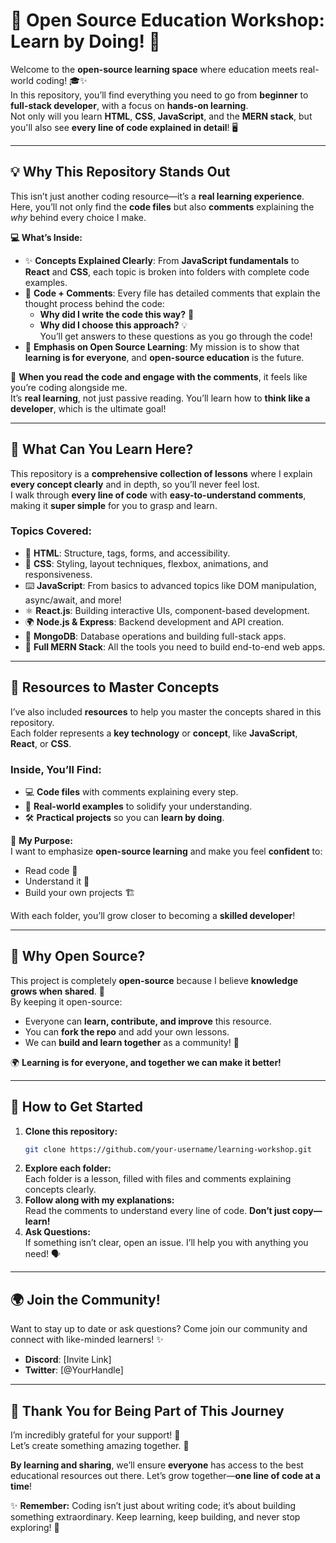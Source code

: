 # 🌟 **Open Source Education Workshop: Learn by Doing!** 🚀  

Welcome to the **open-source learning space** where education meets real-world coding! 🎓✨  
In this repository, you’ll find everything you need to go from **beginner** to **full-stack developer**, with a focus on **hands-on learning**.  
Not only will you learn **HTML**, **CSS**, **JavaScript**, and the **MERN stack**, but you'll also see **every line of code explained in detail**! 🖥️  

---

## 💡 **Why This Repository Stands Out**  

This isn’t just another coding resource—it’s a **real learning experience**.  
Here, you’ll not only find the **code files** but also **comments** explaining the *why* behind every choice I make.  

**💻 What’s Inside:**  
- ✨ **Concepts Explained Clearly**: From **JavaScript fundamentals** to **React** and **CSS**, each topic is broken into folders with complete code examples.  
- 📝 **Code + Comments**: Every file has detailed comments that explain the thought process behind the code:  
  - **Why did I write the code this way?** 🤔  
  - **Why did I choose this approach?** 💡  
You’ll get answers to these questions as you go through the code!  
- 🌟 **Emphasis on Open Source Learning**: My mission is to show that **learning is for everyone**, and **open-source education** is the future.  

💬 **When you read the code and engage with the comments**, it feels like you’re coding alongside me.  
It’s **real learning**, not just passive reading. You’ll learn how to **think like a developer**, which is the ultimate goal!  

---

## 🌈 **What Can You Learn Here?**  

This repository is a **comprehensive collection of lessons** where I explain **every concept clearly** and in depth, so you’ll never feel lost.  
I walk through **every line of code** with **easy-to-understand comments**, making it **super simple** for you to grasp and learn.  

### **Topics Covered:**  
- 📑 **HTML**: Structure, tags, forms, and accessibility.  
- 🎨 **CSS**: Styling, layout techniques, flexbox, animations, and responsiveness.  
- ⌨️ **JavaScript**: From basics to advanced topics like DOM manipulation, async/await, and more!  
- ⚛️ **React.js**: Building interactive UIs, component-based development.  
- 🌍 **Node.js & Express**: Backend development and API creation.  
- 💾 **MongoDB**: Database operations and building full-stack apps.  
- 🚀 **Full MERN Stack**: All the tools you need to build end-to-end web apps.  

---

## 🌟 **Resources to Master Concepts**  

I’ve also included **resources** to help you master the concepts shared in this repository.  
Each folder represents a **key technology** or **concept**, like **JavaScript**, **React**, or **CSS**.  

### Inside, You’ll Find:  
- 💻 **Code files** with comments explaining every step.  
- 🎯 **Real-world examples** to solidify your understanding.  
- 🛠️ **Practical projects** so you can **learn by doing**.  

💬 **My Purpose:**  
I want to emphasize **open-source learning** and make you feel **confident** to:  
- Read code 📖  
- Understand it 🧠  
- Build your own projects 🏗️  

With each folder, you’ll grow closer to becoming a **skilled developer**!  

---

## 🚀 **Why Open Source?**  

This project is completely **open-source** because I believe **knowledge grows when shared**. 🌱  
By keeping it open-source:  
- Everyone can **learn, contribute, and improve** this resource.  
- You can **fork the repo** and add your own lessons.  
- We can **build and learn together** as a community! 🤝  

🌍 **Learning is for everyone, and together we can make it better!**  

---

## 📂 **How to Get Started**  

1. **Clone this repository:**  
   ```bash  
   git clone https://github.com/your-username/learning-workshop.git  
   ```  
2. **Explore each folder:**  
   Each folder is a lesson, filled with files and comments explaining concepts clearly.  
3. **Follow along with my explanations:**  
   Read the comments to understand every line of code. **Don’t just copy—learn!**  
4. **Ask Questions:**  
   If something isn’t clear, open an issue. I’ll help you with anything you need! 🗣️  

---

## 🌍 **Join the Community!**  

Want to stay up to date or ask questions? Come join our community and connect with like-minded learners! ✨  

- **Discord**: [Invite Link]  
- **Twitter**: [@YourHandle]  

---

## 🙏 **Thank You for Being Part of This Journey**  

I’m incredibly grateful for your support! 💖  
Let’s create something amazing together. 💪  

**By learning and sharing**, we’ll ensure **everyone** has access to the best educational resources out there. Let’s grow together—**one line of code at a time**!  

✨ **Remember:** Coding isn’t just about writing code; it’s about building something extraordinary. Keep learning, keep building, and never stop exploring! 🌟  
